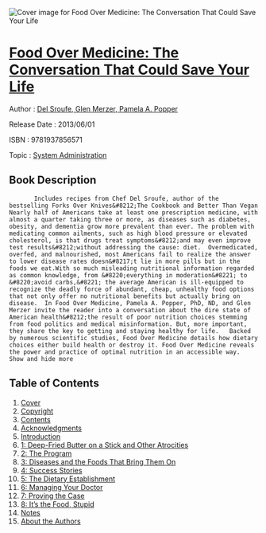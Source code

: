 ![Cover image for Food Over Medicine: The Conversation That Could Save Your Life](https://imgdetail.ebookreading.net/cover/cover/system_admin/EB9781937856571.jpg)

[Food Over Medicine: The Conversation That Could Save Your Life](https://ebookreading.net/view/book/Food+Over+Medicine%3A+The+Conversation+That+Could+Save+Your+Life-EB9781937856571_1.html "Food Over Medicine: The Conversation That Could Save Your Life")
====================================================================================================================

Author : [Del Sroufe](https://ebookreading.net/search/author/Del+Sroufe),[ Glen Merzer](https://ebookreading.net/search/author/+Glen+Merzer),[ Pamela A. Popper](https://ebookreading.net/search/author/+Pamela+A.+Popper)

Release Date : 2013/06/01

ISBN : 9781937856571

Topic : [System Administration](https://ebookreading.net/search/category/system-administration)

Book Description
-----------------

           Includes recipes from Chef Del Sroufe, author of the bestselling Forks Over Knives&#8212;The Cookbook and Better Than Vegan  Nearly half of Americans take at least one prescription medicine, with almost a quarter taking three or more, as diseases such as diabetes, obesity, and dementia grow more prevalent than ever. The problem with medicating common ailments, such as high blood pressure or elevated cholesterol, is that drugs treat symptoms&#8212;and may even improve test results&#8212;without addressing the cause: diet.  Overmedicated, overfed, and malnourished, most Americans fail to realize the answer to lower disease rates doesn&#8217;t lie in more pills but in the foods we eat.With so much misleading nutritional information regarded as common knowledge, from &#8220;everything in moderation&#8221; to &#8220;avoid carbs,&#8221; the average American is ill-equipped to recognize the deadly force of abundant, cheap, unhealthy food options that not only offer no nutritional benefits but actually bring on disease.  In Food Over Medicine, Pamela A. Popper, PhD, ND, and Glen Merzer invite the reader into a conversation about the dire state of American health&#8212;the result of poor nutrition choices stemming from food politics and medical misinformation. But, more important, they share the key to getting and staying healthy for life.   Backed by numerous scientific studies, Food Over Medicine details how dietary choices either build health or destroy it. Food Over Medicine reveals the power and practice of optimal nutrition in an accessible way.              Show and hide more                
Table of Contents
-----------------

1. [Cover](https://ebookreading.net/view/book/Food+Over+Medicine%3A+The+Conversation+That+Could+Save+Your+Life-EB9781937856571_1.html)
1. [Copyright](https://ebookreading.net/view/book/Food+Over+Medicine%3A+The+Conversation+That+Could+Save+Your+Life-EB9781937856571_5.html)
1. [Contents](https://ebookreading.net/view/book/Food+Over+Medicine%3A+The+Conversation+That+Could+Save+Your+Life-EB9781937856571_8.html)
1. [Acknowledgments](https://ebookreading.net/view/book/Food+Over+Medicine%3A+The+Conversation+That+Could+Save+Your+Life-EB9781937856571_9.html)
1. [Introduction](https://ebookreading.net/view/book/Food+Over+Medicine%3A+The+Conversation+That+Could+Save+Your+Life-EB9781937856571_10.html)
1. [1: Deep-Fried Butter on a Stick and Other Atrocities](https://ebookreading.net/view/book/Food+Over+Medicine%3A+The+Conversation+That+Could+Save+Your+Life-EB9781937856571_11.html)
1. [2: The Program](https://ebookreading.net/view/book/Food+Over+Medicine%3A+The+Conversation+That+Could+Save+Your+Life-EB9781937856571_12.html)
1. [3: Diseases and the Foods That Bring Them On](https://ebookreading.net/view/book/Food+Over+Medicine%3A+The+Conversation+That+Could+Save+Your+Life-EB9781937856571_13.html)
1. [4: Success Stories](https://ebookreading.net/view/book/Food+Over+Medicine%3A+The+Conversation+That+Could+Save+Your+Life-EB9781937856571_14.html)
1. [5: The Dietary Establishment](https://ebookreading.net/view/book/Food+Over+Medicine%3A+The+Conversation+That+Could+Save+Your+Life-EB9781937856571_15.html)
1. [6: Managing Your Doctor](https://ebookreading.net/view/book/Food+Over+Medicine%3A+The+Conversation+That+Could+Save+Your+Life-EB9781937856571_16.html)
1. [7: Proving the Case](https://ebookreading.net/view/book/Food+Over+Medicine%3A+The+Conversation+That+Could+Save+Your+Life-EB9781937856571_17.html)
1. [8: It’s the Food, Stupid](https://ebookreading.net/view/book/Food+Over+Medicine%3A+The+Conversation+That+Could+Save+Your+Life-EB9781937856571_18.html)
1. [Notes](https://ebookreading.net/view/book/Food+Over+Medicine%3A+The+Conversation+That+Could+Save+Your+Life-EB9781937856571_19.html)
1. [About the Authors](https://ebookreading.net/view/book/Food+Over+Medicine%3A+The+Conversation+That+Could+Save+Your+Life-EB9781937856571_20.html)
